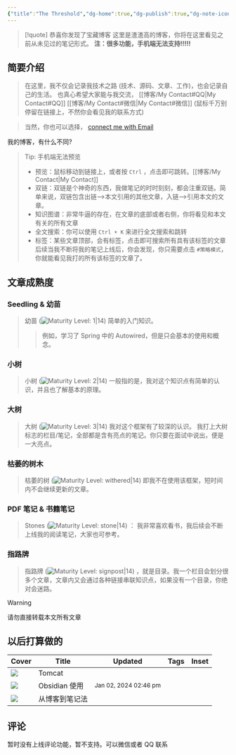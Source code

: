 ```yaml
---
{"title":"The Threshold","dg-home":true,"dg-publish":true,"dg-note-icon":"signpost","dg-pinned":true,"dg-hide-in-graph":true,"cssclasses":["cards","cards-cols-3","cards-cover","cards-cover-no-border","cards-title-hide-icons"],"dg-metatags":{"description":"Utsob's Digital Garden","og: description":"Utsob's Digital Garden"},"created":"2023-01-02T21:30:15+06:00","updated":"2023-06-25T16:59:25+06:00","permalink":"/Me//","metatags":{"description":"Utsob's Digital Garden","og: description":"Utsob's Digital Garden"},"hideInGraph":true,"pinned":true,"contentClasses":"cards cards-cols-3 cards-cover cards-cover-no-border cards-title-hide-icons","tags":["gardenEntry","gardenEntry","gardenEntry"],"dgPassFrontmatter":true,"noteIcon":"signpost","dg-path":"Me/"}
---
```




> [!quote] 恭喜你发现了宝藏博客
> 这里是渣渣高的博客，你将在这里看见之前从未见过的笔记形式。
> **注：很多功能，手机端无法支持!!!!!**

## 简要介绍
>在这里，我不仅会记录我技术之路 (技术、源码、文章、工作)，也会记录自己的生活。
>也真心希望大家能与我交流， [[博客/My Contact#QQ\|My Contact#QQ]]  [[博客/My Contact#微信\|My Contact#微信]]
>(鼠标千万别停留在链接上，不然你会看见我的联系方式)

>当然，你也可以选择， [connect me with Email](mailto:632411450@qq.com)

我的博客，有什么不同?
>Tip: 手机端无法预览
>-  预览：鼠标移动到链接上，或者按 `Ctrl` ，点击即可跳转。[[博客/My Contact\|My Contact]]
>- 双链：双链是个神奇的东西，我做笔记的时时刻刻，都会注重双链。简单来说，双链包含出链-->本文引用的其他文章，入链-->引用本文的文章。
>- 知识图谱：非常牛逼的存在，在文章的底部或者右侧，你将看见和本文有关的所有文章
>- 全文搜索：你可以使用 `Ctrl + K` 来进行全文搜索和跳转
>- 标签：某些文章顶部，会有标签，点击即可搜索所有具有该标签的文章
>  后续当我不断将我的笔记上线后，你会发现，你只需要点击 `#策略模式`，你就能看见我打的所有该标签的文章了。



## 文章成熟度
### Seedling & 幼苗
>幼苗 (![Maturity Level: 1|14](https://hermitage.utsob.me/img/tree-1.svg)) 
>简单的入门知识。
>> 例如，学习了 Spring 中的 Autowired，但是只会基本的使用和概念。

### 小树
>小树 (![Maturity Level: 2|14](https://hermitage.utsob.me/img/tree-2.svg)) 
>一般指的是，我对这个知识点有简单的认识，并且也了解基本的原理。


### 大树
> 大树 (![Maturity Level: 3|14](https://hermitage.utsob.me/img/tree-3.svg)) 
> 我对这个框架有了较深的认识。
> 我打上大树标志的栏目/笔记，全部都是含有亮点的笔记。你只要在面试中说出，便是一大亮点。

### 枯萎的树木
>枯萎的树 (![Maturity Level: withered|14](https://hermitage.utsob.me/img/withered.svg)) 
>即我不在使用该框架，短时间内不会继续更新的文章。

### PDF 笔记 & 书籍笔记
>Stones (![Maturity Level: stone|14](https://hermitage.utsob.me/img/stone.svg)) ：
   我非常喜欢看书，我后续会不断上线我的阅读笔记，大家也可参考。

### 指路牌
>指路牌 (![Maturity Level: signpost|14](https://hermitage.utsob.me/img/signpost.svg)) ，就是目录。我一个栏目会划分很多个文章，文章内又会通过各种链接串联知识点，如果没有一个目录，你绝对会迷路。

> [!Warning] 
> 请勿直接转载本文所有文章


## 以后打算做的
| Cover | Title | Updated | Tags | Inset |
| ---- | ---- | ---- | ---- | ---- |
| <img src='https://hermitage.utsob.me/img/3-cover-card.jpg'/> | Tomcat |  |  | <img class=inset-cover src=''/> |
| <img src='https://hermitage.utsob.me/img/3-cover-card.jpg'/> | Obsidian 使用 | <i icon-name=calendar-clock></i><small>Jan 02, 2024 02:46 pm</small> |  | <img class=inset-cover src=''/> |
| <img src='https://hermitage.utsob.me/img/2-cover-card.jpg'/> | 从博客到笔记法 |  |  |  |

## 评论
暂时没有上线评论功能，暂不支持。可以微信或者 QQ 联系




[^1]: .如何你有任何问题，请联系我，希望您不要有任何顾虑。